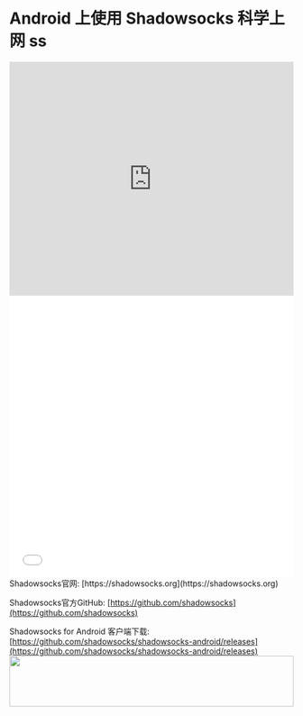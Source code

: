 # Android 上使用 Shadowsocks 科学上网 ss
<iframe width="100%" height="415" src="https://www.youtube.com/embed/fE8sfz6v94Y" frameborder="0" allow="autoplay; encrypted-media" allowfullscreen></iframe>
<iframe width="100%" height="500" src="//player.bilibili.com/player.html?aid=24347254&cid=40855267&page=1" scrolling="no" border="0" frameborder="no" framespacing="0" allowfullscreen="true"> </iframe>
Shadowsocks官网: [https://shadowsocks.org](https://shadowsocks.org)

Shadowsocks官方GitHub: [https://github.com/shadowsocks](https://github.com/shadowsocks)

Shadowsocks for Android 客户端下载: [https://github.com/shadowsocks/shadowsocks-android/releases](https://github.com/shadowsocks/shadowsocks-android/releases)
<a href="https://www.vultr.com/?ref=7295225"><img src="https://www.vultr.com/media/banner_1.png" width="100%" height="90"></a>